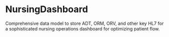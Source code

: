# NursingDashboard
Comprehensive data model to store ADT, ORM, ORV, and other key HL7 for a sophisticated nursing operations dashboard for optimizing patient flow.
